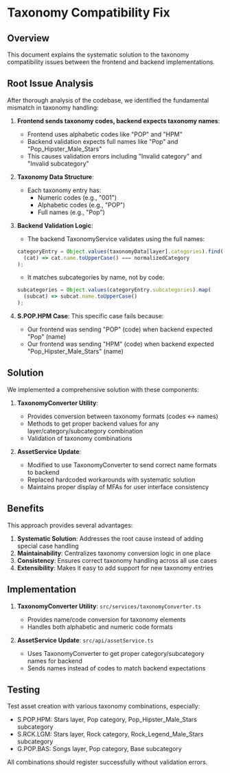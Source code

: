 # Taxonomy Compatibility Fix

## Overview

This document explains the systematic solution to the taxonomy compatibility issues between the frontend and backend implementations.

## Root Issue Analysis

After thorough analysis of the codebase, we identified the fundamental mismatch in taxonomy handling:

1. **Frontend sends taxonomy codes, backend expects taxonomy names**:
   - Frontend uses alphabetic codes like "POP" and "HPM"
   - Backend validation expects full names like "Pop" and "Pop_Hipster_Male_Stars"
   - This causes validation errors including "Invalid category" and "Invalid subcategory"

2. **Taxonomy Data Structure**:
   - Each taxonomy entry has:
     - Numeric codes (e.g., "001")
     - Alphabetic codes (e.g., "POP")
     - Full names (e.g., "Pop") 

3. **Backend Validation Logic**:
   - The backend TaxonomyService validates using the full names:
   ```typescript
   categoryEntry = Object.values(taxonomyData[layer].categories).find(
     (cat) => cat.name.toUpperCase() === normalizedCategory
   );
   ```
   - It matches subcategories by name, not by code:
   ```typescript
   subcategories = Object.values(categoryEntry.subcategories).map(
     (subcat) => subcat.name.toUpperCase()
   );
   ```

4. **S.POP.HPM Case**:
   This specific case fails because:
   - Our frontend was sending "POP" (code) when backend expected "Pop" (name) 
   - Our frontend was sending "HPM" (code) when backend expected "Pop_Hipster_Male_Stars" (name)

## Solution

We implemented a comprehensive solution with these components:

1. **TaxonomyConverter Utility**:
   - Provides conversion between taxonomy formats (codes ↔ names)
   - Methods to get proper backend values for any layer/category/subcategory combination
   - Validation of taxonomy combinations

2. **AssetService Update**:
   - Modified to use TaxonomyConverter to send correct name formats to backend
   - Replaced hardcoded workarounds with systematic solution
   - Maintains proper display of MFAs for user interface consistency

## Benefits

This approach provides several advantages:

1. **Systematic Solution**: Addresses the root cause instead of adding special case handling
2. **Maintainability**: Centralizes taxonomy conversion logic in one place
3. **Consistency**: Ensures correct taxonomy handling across all use cases
4. **Extensibility**: Makes it easy to add support for new taxonomy entries

## Implementation

1. **TaxonomyConverter Utility**: `src/services/taxonomyConverter.ts`
   - Provides name/code conversion for taxonomy elements
   - Handles both alphabetic and numeric code formats

2. **AssetService Update**: `src/api/assetService.ts` 
   - Uses TaxonomyConverter to get proper category/subcategory names for backend
   - Sends names instead of codes to match backend expectations

## Testing

Test asset creation with various taxonomy combinations, especially:
- S.POP.HPM: Stars layer, Pop category, Pop_Hipster_Male_Stars subcategory
- S.RCK.LGM: Stars layer, Rock category, Rock_Legend_Male_Stars subcategory
- G.POP.BAS: Songs layer, Pop category, Base subcategory

All combinations should register successfully without validation errors.
